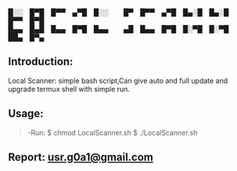 **█░░ █▀█ █▀▀ ▄▀█ █░░   █▀ █▀▀ ▄▀█ █▄░█ █▄░█ █▀▀ █▀█**<br>
**█▄▄ █▄█ █▄▄ █▀█ █▄▄   ▄█ █▄▄ █▀█ █░▀█ █░▀█ ██▄ █▀▄**<br>
## Introduction:
Local Scanner: simple bash script,Can give auto and full update and upgrade termux shell with simple run.<br>
## Usage:
> -Run:
> $ chmod LocalScanner.sh
> $ ./LocalScanner.sh
## Report: usr.g0a1@gmail.com
